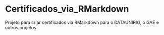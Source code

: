 # Certificados_via_RMarkdown
 Projeto para criar certificados via RMarkdown para o DATAUNIRIO, o GAE e outros projetos
